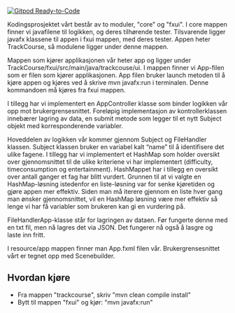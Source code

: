 [![Gitpod Ready-to-Code](https://img.shields.io/badge/Gitpod-Ready--to--Code-blue?logo=gitpod)](https://gitpod.stud.ntnu.no/#https://gitlab.stud.idi.ntnu.no/it1901/groups-2021/gr2184/gr2184)


Kodingsprosjektet vårt består av to moduler, "core" og "fxui". I core mappen finner vi javafilene til logikken, og deres tilhørende tester. Tilsvarende ligger javafx klassene til appen i fxui mappen, med deres tester. Appen heter TrackCourse, så modulene ligger under denne mappen. 

Mappen som kjører applikasjonen vår heter app og ligger under TrackCourse/fxui/src/main/java/trackcouse/ui. I mappen finner vi App-filen som er filen som kjører applikasjonen. App filen bruker launch metoden til å kjøre appen og kjøres ved å skrive mvn javafx:run i terminalen. Denne kommandoen må kjøres fra fxui mappen. 

I tillegg har vi implementert en AppController klasse som binder logikken vår opp mot brukergrensesnittet. Foreløpig implementasjon av kontrollerklassen innebærer lagring av data, en submit metode som legger til et nytt Subject objekt med korresponderende variabler.

Hoveddelen av logikken vår kommer gjennom Subject og FileHandler klassen. Subject klassen bruker en variabel kalt “name” til å identifisere det ulike fagene. I tillegg har vi implementert et HashMap som holder oversikt over gjennomsnittet til de ulike kriteriene vi har implementert (difficulty, timeconsumption og entertainment). HashMappet har i tillegg en oversikt over antall ganger et fag har blitt vurdert. 
Grunnen til at vi valgte en HashMap-løsning istedenfor en liste-løsning var for senke kjøretiden og gjøre appen mer effektiv. Siden man må iterere gjennom en liste hver gang man ønsker gjennomsnittet, vil en HashMap løsning være mer effektiv så lenge vi har få variabler som brukeren kan gi en vurdering på.

FileHandlerApp-klasse står for lagringen av dataen. Før fungerte denne med en txt fil, men nå lagres det via JSON. Det fungerer nå også å lasgre og laste inn fritt.

I resource/app mappen finner man App.fxml filen vår. Brukergrensesnittet vårt er tegnet opp med Scenebuilder. 





## Hvordan kjøre
* Fra mappen "trackcourse", skriv "mvn clean compile install"
* Bytt til mappen "fxui" og kjør: "mvn javafx:run"
